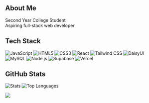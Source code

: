## About Me
Second Year College Student  
Aspiring full-stack web developer

## Tech Stack
![JavaScript](https://img.shields.io/badge/JavaScript-white?style=flat&logo=javascript&logoColor=000000&labelColor=ffffff)
![HTML5](https://img.shields.io/badge/HTML5-white?style=flat&logo=html5&logoColor=000000&labelColor=ffffff)
![CSS3](https://img.shields.io/badge/CSS3-white?style=flat&logo=css3&logoColor=000000&labelColor=ffffff)
![React](https://img.shields.io/badge/React-white?style=flat&logo=react&logoColor=000000&labelColor=ffffff)
![Tailwind CSS](https://img.shields.io/badge/Tailwind_CSS-white?style=flat&logo=tailwind-css&logoColor=000000&labelColor=ffffff)
![DaisyUI](https://img.shields.io/badge/DaisyUI-white?style=flat&logo=daisyui&logoColor=000000&labelColor=ffffff)
![MySQL](https://img.shields.io/badge/MySQL-white?style=flat&logo=mysql&logoColor=000000&labelColor=ffffff)
![Node.js](https://img.shields.io/badge/Node.js-white?style=flat&logo=node.js&logoColor=000000&labelColor=ffffff)
![Supabase](https://img.shields.io/badge/Supabase-white?style=flat&logo=supabase&logoColor=000000&labelColor=ffffff)
![Vercel](https://img.shields.io/badge/Vercel-white?style=flat&logo=vercel&logoColor=000000&labelColor=ffffff)

## GitHub Stats
![Stats](https://github-readme-stats.vercel.app/api?username=MarkMallari16&show_icons=true&hide_border=true&title_color=000000&text_color=000000&icon_color=000000&bg_color=ffffff)
![Top Languages](https://github-readme-stats.vercel.app/api/top-langs/?username=MarkMallari16&layout=compact&hide_border=true&title_color=000000&text_color=000000&bg_color=ffffff)

[![](https://visitcount.itsvg.in/api?id=MarkMallari16&icon=0&color=000000)](https://visitcount.itsvg.in)
